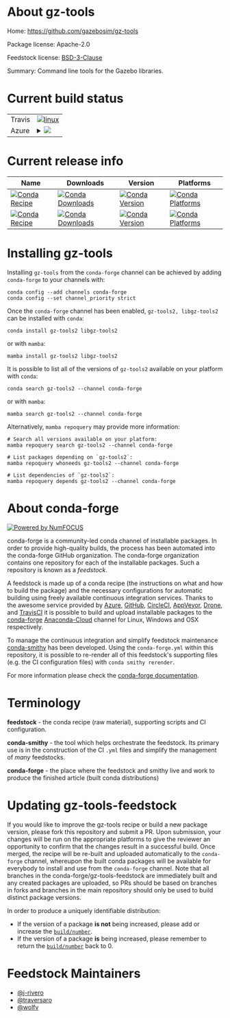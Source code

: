 About gz-tools
==============

Home: https://github.com/gazebosim/gz-tools

Package license: Apache-2.0

Feedstock license: [BSD-3-Clause](https://github.com/conda-forge/gz-tools2-feedstock/blob/main/LICENSE.txt)

Summary: Command line tools for the Gazebo libraries.

Current build status
====================


<table><tr>
    <td>Travis</td>
    <td>
      <a href="https://app.travis-ci.com/conda-forge/gz-tools2-feedstock">
        <img alt="linux" src="https://img.shields.io/travis/com/conda-forge/gz-tools2-feedstock/main.svg?label=Linux">
      </a>
    </td>
  </tr>
    
  <tr>
    <td>Azure</td>
    <td>
      <details>
        <summary>
          <a href="https://dev.azure.com/conda-forge/feedstock-builds/_build/latest?definitionId=17566&branchName=main">
            <img src="https://dev.azure.com/conda-forge/feedstock-builds/_apis/build/status/gz-tools2-feedstock?branchName=main">
          </a>
        </summary>
        <table>
          <thead><tr><th>Variant</th><th>Status</th></tr></thead>
          <tbody><tr>
              <td>linux_64_ruby2.5</td>
              <td>
                <a href="https://dev.azure.com/conda-forge/feedstock-builds/_build/latest?definitionId=17566&branchName=main">
                  <img src="https://dev.azure.com/conda-forge/feedstock-builds/_apis/build/status/gz-tools2-feedstock?branchName=main&jobName=linux&configuration=linux_64_ruby2.5" alt="variant">
                </a>
              </td>
            </tr><tr>
              <td>linux_64_ruby2.6</td>
              <td>
                <a href="https://dev.azure.com/conda-forge/feedstock-builds/_build/latest?definitionId=17566&branchName=main">
                  <img src="https://dev.azure.com/conda-forge/feedstock-builds/_apis/build/status/gz-tools2-feedstock?branchName=main&jobName=linux&configuration=linux_64_ruby2.6" alt="variant">
                </a>
              </td>
            </tr><tr>
              <td>linux_aarch64_ruby2.5</td>
              <td>
                <a href="https://dev.azure.com/conda-forge/feedstock-builds/_build/latest?definitionId=17566&branchName=main">
                  <img src="https://dev.azure.com/conda-forge/feedstock-builds/_apis/build/status/gz-tools2-feedstock?branchName=main&jobName=linux&configuration=linux_aarch64_ruby2.5" alt="variant">
                </a>
              </td>
            </tr><tr>
              <td>linux_aarch64_ruby2.6</td>
              <td>
                <a href="https://dev.azure.com/conda-forge/feedstock-builds/_build/latest?definitionId=17566&branchName=main">
                  <img src="https://dev.azure.com/conda-forge/feedstock-builds/_apis/build/status/gz-tools2-feedstock?branchName=main&jobName=linux&configuration=linux_aarch64_ruby2.6" alt="variant">
                </a>
              </td>
            </tr><tr>
              <td>linux_ppc64le_ruby2.5</td>
              <td>
                <a href="https://dev.azure.com/conda-forge/feedstock-builds/_build/latest?definitionId=17566&branchName=main">
                  <img src="https://dev.azure.com/conda-forge/feedstock-builds/_apis/build/status/gz-tools2-feedstock?branchName=main&jobName=linux&configuration=linux_ppc64le_ruby2.5" alt="variant">
                </a>
              </td>
            </tr><tr>
              <td>linux_ppc64le_ruby2.6</td>
              <td>
                <a href="https://dev.azure.com/conda-forge/feedstock-builds/_build/latest?definitionId=17566&branchName=main">
                  <img src="https://dev.azure.com/conda-forge/feedstock-builds/_apis/build/status/gz-tools2-feedstock?branchName=main&jobName=linux&configuration=linux_ppc64le_ruby2.6" alt="variant">
                </a>
              </td>
            </tr><tr>
              <td>osx_64_ruby2.5</td>
              <td>
                <a href="https://dev.azure.com/conda-forge/feedstock-builds/_build/latest?definitionId=17566&branchName=main">
                  <img src="https://dev.azure.com/conda-forge/feedstock-builds/_apis/build/status/gz-tools2-feedstock?branchName=main&jobName=osx&configuration=osx_64_ruby2.5" alt="variant">
                </a>
              </td>
            </tr><tr>
              <td>osx_64_ruby2.6</td>
              <td>
                <a href="https://dev.azure.com/conda-forge/feedstock-builds/_build/latest?definitionId=17566&branchName=main">
                  <img src="https://dev.azure.com/conda-forge/feedstock-builds/_apis/build/status/gz-tools2-feedstock?branchName=main&jobName=osx&configuration=osx_64_ruby2.6" alt="variant">
                </a>
              </td>
            </tr><tr>
              <td>osx_arm64_ruby2.5</td>
              <td>
                <a href="https://dev.azure.com/conda-forge/feedstock-builds/_build/latest?definitionId=17566&branchName=main">
                  <img src="https://dev.azure.com/conda-forge/feedstock-builds/_apis/build/status/gz-tools2-feedstock?branchName=main&jobName=osx&configuration=osx_arm64_ruby2.5" alt="variant">
                </a>
              </td>
            </tr><tr>
              <td>osx_arm64_ruby2.6</td>
              <td>
                <a href="https://dev.azure.com/conda-forge/feedstock-builds/_build/latest?definitionId=17566&branchName=main">
                  <img src="https://dev.azure.com/conda-forge/feedstock-builds/_apis/build/status/gz-tools2-feedstock?branchName=main&jobName=osx&configuration=osx_arm64_ruby2.6" alt="variant">
                </a>
              </td>
            </tr><tr>
              <td>win_64</td>
              <td>
                <a href="https://dev.azure.com/conda-forge/feedstock-builds/_build/latest?definitionId=17566&branchName=main">
                  <img src="https://dev.azure.com/conda-forge/feedstock-builds/_apis/build/status/gz-tools2-feedstock?branchName=main&jobName=win&configuration=win_64_" alt="variant">
                </a>
              </td>
            </tr>
          </tbody>
        </table>
      </details>
    </td>
  </tr>
</table>

Current release info
====================

| Name | Downloads | Version | Platforms |
| --- | --- | --- | --- |
| [![Conda Recipe](https://img.shields.io/badge/recipe-gz--tools2-green.svg)](https://anaconda.org/conda-forge/gz-tools2) | [![Conda Downloads](https://img.shields.io/conda/dn/conda-forge/gz-tools2.svg)](https://anaconda.org/conda-forge/gz-tools2) | [![Conda Version](https://img.shields.io/conda/vn/conda-forge/gz-tools2.svg)](https://anaconda.org/conda-forge/gz-tools2) | [![Conda Platforms](https://img.shields.io/conda/pn/conda-forge/gz-tools2.svg)](https://anaconda.org/conda-forge/gz-tools2) |
| [![Conda Recipe](https://img.shields.io/badge/recipe-libgz--tools2-green.svg)](https://anaconda.org/conda-forge/libgz-tools2) | [![Conda Downloads](https://img.shields.io/conda/dn/conda-forge/libgz-tools2.svg)](https://anaconda.org/conda-forge/libgz-tools2) | [![Conda Version](https://img.shields.io/conda/vn/conda-forge/libgz-tools2.svg)](https://anaconda.org/conda-forge/libgz-tools2) | [![Conda Platforms](https://img.shields.io/conda/pn/conda-forge/libgz-tools2.svg)](https://anaconda.org/conda-forge/libgz-tools2) |

Installing gz-tools
===================

Installing `gz-tools` from the `conda-forge` channel can be achieved by adding `conda-forge` to your channels with:

```
conda config --add channels conda-forge
conda config --set channel_priority strict
```

Once the `conda-forge` channel has been enabled, `gz-tools2, libgz-tools2` can be installed with `conda`:

```
conda install gz-tools2 libgz-tools2
```

or with `mamba`:

```
mamba install gz-tools2 libgz-tools2
```

It is possible to list all of the versions of `gz-tools2` available on your platform with `conda`:

```
conda search gz-tools2 --channel conda-forge
```

or with `mamba`:

```
mamba search gz-tools2 --channel conda-forge
```

Alternatively, `mamba repoquery` may provide more information:

```
# Search all versions available on your platform:
mamba repoquery search gz-tools2 --channel conda-forge

# List packages depending on `gz-tools2`:
mamba repoquery whoneeds gz-tools2 --channel conda-forge

# List dependencies of `gz-tools2`:
mamba repoquery depends gz-tools2 --channel conda-forge
```


About conda-forge
=================

[![Powered by
NumFOCUS](https://img.shields.io/badge/powered%20by-NumFOCUS-orange.svg?style=flat&colorA=E1523D&colorB=007D8A)](https://numfocus.org)

conda-forge is a community-led conda channel of installable packages.
In order to provide high-quality builds, the process has been automated into the
conda-forge GitHub organization. The conda-forge organization contains one repository
for each of the installable packages. Such a repository is known as a *feedstock*.

A feedstock is made up of a conda recipe (the instructions on what and how to build
the package) and the necessary configurations for automatic building using freely
available continuous integration services. Thanks to the awesome service provided by
[Azure](https://azure.microsoft.com/en-us/services/devops/), [GitHub](https://github.com/),
[CircleCI](https://circleci.com/), [AppVeyor](https://www.appveyor.com/),
[Drone](https://cloud.drone.io/welcome), and [TravisCI](https://travis-ci.com/)
it is possible to build and upload installable packages to the
[conda-forge](https://anaconda.org/conda-forge) [Anaconda-Cloud](https://anaconda.org/)
channel for Linux, Windows and OSX respectively.

To manage the continuous integration and simplify feedstock maintenance
[conda-smithy](https://github.com/conda-forge/conda-smithy) has been developed.
Using the ``conda-forge.yml`` within this repository, it is possible to re-render all of
this feedstock's supporting files (e.g. the CI configuration files) with ``conda smithy rerender``.

For more information please check the [conda-forge documentation](https://conda-forge.org/docs/).

Terminology
===========

**feedstock** - the conda recipe (raw material), supporting scripts and CI configuration.

**conda-smithy** - the tool which helps orchestrate the feedstock.
                   Its primary use is in the construction of the CI ``.yml`` files
                   and simplify the management of *many* feedstocks.

**conda-forge** - the place where the feedstock and smithy live and work to
                  produce the finished article (built conda distributions)


Updating gz-tools-feedstock
===========================

If you would like to improve the gz-tools recipe or build a new
package version, please fork this repository and submit a PR. Upon submission,
your changes will be run on the appropriate platforms to give the reviewer an
opportunity to confirm that the changes result in a successful build. Once
merged, the recipe will be re-built and uploaded automatically to the
`conda-forge` channel, whereupon the built conda packages will be available for
everybody to install and use from the `conda-forge` channel.
Note that all branches in the conda-forge/gz-tools-feedstock are
immediately built and any created packages are uploaded, so PRs should be based
on branches in forks and branches in the main repository should only be used to
build distinct package versions.

In order to produce a uniquely identifiable distribution:
 * If the version of a package **is not** being increased, please add or increase
   the [``build/number``](https://docs.conda.io/projects/conda-build/en/latest/resources/define-metadata.html#build-number-and-string).
 * If the version of a package **is** being increased, please remember to return
   the [``build/number``](https://docs.conda.io/projects/conda-build/en/latest/resources/define-metadata.html#build-number-and-string)
   back to 0.

Feedstock Maintainers
=====================

* [@j-rivero](https://github.com/j-rivero/)
* [@traversaro](https://github.com/traversaro/)
* [@wolfv](https://github.com/wolfv/)

